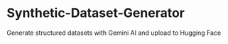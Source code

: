 # Synthetic-Dataset-Generator
Generate structured datasets with Gemini AI and upload to Hugging Face
